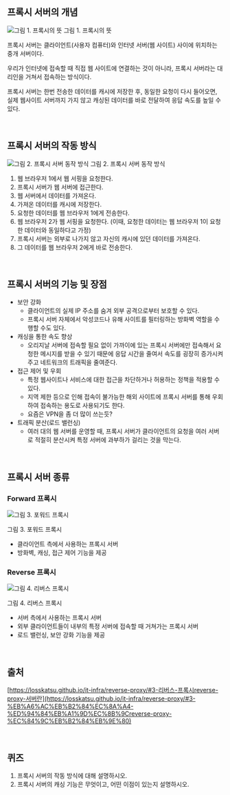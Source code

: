 ## 프록시 서버의 개념

![그림 1. 프록시의 뜻](/img/13_proxy_server/1.png)
그림 1. 프록시의 뜻

프록시 서버는 클라이언트(사용자 컴퓨터)와 인터넷 서버(웹 사이트) 사이에 위치하는 중개 서버이다.

우리가 인터넷에 접속할 때 직접 웹 사이트에 연결하는 것이 아니라, 프록시 서버라는 대리인을 거쳐서 접속하는 방식이다.

프록시 서버는 한번 전송한 데이터를 캐시에 저장한 후, 동일한 요청이 다시 들어오면, 실제 웹사이트 서버까지 가지 않고 캐싱된 데이터를 바로 전달하여 응답 속도를 높일 수 있다.

<br/>

## 프록시 서버의 작동 방식

![그림 2. 프록시 서버 동작 방식](/img/13_proxy_server/2.png)
그림 2. 프록시 서버 동작 방식

1. 웹 브라우저 1에서 웹 서핑을 요청한다.
2. 프록시 서버가 웹 서버에 접근한다.
3. 웹 서버에서 데이터를 가져온다.
4. 가져온 데이터를 캐시에 저장한다.
5. 요청한 데이터를 웹 브라우저 1에게 전송한다.
6. 웹 브라우저 2가 웹 서핑을 요청한다. (이때, 요청한 데이터는 웹 브라우저 1이 요청한 데이터와 동일하다고 가정)
7. 프록시 서버는 외부로 나가지 않고 자신의 캐시에 있던 데이터를 가져온다.
8. 그 데이터를 웹 브라우저 2에게 바로 전송한다.

<br/>

## 프록시 서버의 기능 및 장점

- 보안 강화
  - 클라이언트의 실제 IP 주소를 숨겨 외부 공격으로부터 보호할 수 있다.
  - 프록시 서버 자체에서 악성코드나 유해 사이트를 필터링하는 방화벽 역할을 수행할 수도 있다.
- 캐싱을 통한 속도 향상
  - 오리지날 서버에 접속할 필요 없이 가까이에 있는 프록시 서버에만 접속해서 요청한 메시지를 받을 수 있기 때문에 응답 시간을 줄여서 속도를 굉장히 증가시켜주고 네트워크의 트래픽을 줄여준다.
- 접근 제어 및 우회
  - 특정 웹사이트나 서비스에 대한 접근을 차단하거나 허용하는 정책을 적용할 수 있다.
  - 지역 제한 등으로 인해 접속이 불가능한 해외 사이트에 프록시 서버를 통해 우회하여 접속하는 용도로 사용되기도 한다.
  - 요즘은 VPN을 좀 더 많이 쓰는듯?
- 트래픽 분산(로드 밸런싱)
  - 여러 대의 웹 서버를 운영할 때, 프록시 서버가 클라이언트의 요청을 여러 서버로 적절히 분산시켜 특정 서버에 과부하가 걸리는 것을 막는다.

<br/>

## 프록시 서버 종류

### Forward 프록시

![그림 3. 포워드 프록시](/img/13_proxy_server/3.png)

그림 3. 포워드 프록시

- 클라이언트 측에서 사용하는 프록시 서버
- 방화벽, 캐싱, 접근 제어 기능을 제공

### Reverse 프록시

![그림 4. 리버스 프록시](/img/13_proxy_server/4.png)

그림 4. 리버스 프록시

- 서버 측에서 사용하는 프록시 서버
- 외부 클라이언트들이 내부의 특정 서버에 접속할 때 거쳐가는 프록시 서버
- 로드 밸런싱, 보안 강화 기능을 제공

<br/>

## 출처

[https://losskatsu.github.io/it-infra/reverse-proxy/#3-리버스-프록시reverse-proxy-서버란](https://losskatsu.github.io/it-infra/reverse-proxy/#3-%EB%A6%AC%EB%B2%84%EC%8A%A4-%ED%94%84%EB%A1%9D%EC%8B%9Creverse-proxy-%EC%84%9C%EB%B2%84%EB%9E%80)

<br/>

## 퀴즈

1. 프록시 서버의 작동 방식에 대해 설명하시오.
2. 프록시 서버의 캐싱 기능은 무엇이고, 어떤 이점이 있는지 설명하시오.
